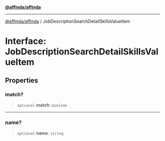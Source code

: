 [**@affinda/affinda**](../README.md)

***

[@affinda/affinda](../globals.md) / JobDescriptionSearchDetailSkillsValueItem

# Interface: JobDescriptionSearchDetailSkillsValueItem

## Properties

### match?

> `optional` **match**: `boolean`

***

### name?

> `optional` **name**: `string`
